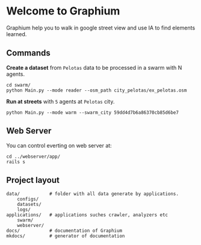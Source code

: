 # Welcome to Graphium

Graphium help you to walk in google street view and use IA to find elements learned.

## Commands

**Create a dataset** from `Pelotas` data to be processed in a swarm with N agents.

    cd swarm/
    python Main.py --mode reader --osm_path city_pelotas/ex_pelotas.osm


**Run at streets** with `5` agents at `Pelotas` city.

    python Main.py --mode warm --swarm_city 59dd4d7b6a86370cb85d6be7


## Web Server

You can control everting on web server at:

	cd ../webserver/app/
	rails s

## Project layout

    data/           # folder with all data generate by applications.
        configs/
        datasets/
        logs/
    applications/   # applications suches crawler, analyzers etc
        swarm/
        webserver/
    docs/           # documentation of Graphium
    mkdocs/         # generator of documentation
